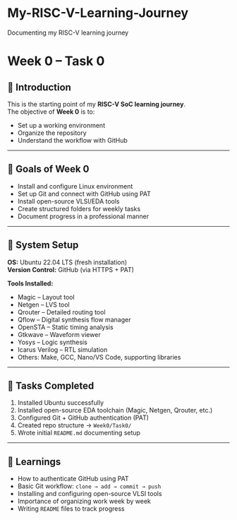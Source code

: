 # My-RISC-V-Learning-Journey
Documenting my RISC-V learning journey
# Week 0 – Task 0

## 🔹 Introduction  
This is the starting point of my **RISC-V SoC learning journey**.  
The objective of **Week 0** is to:  
- Set up a working environment  
- Organize the repository  
- Understand the workflow with GitHub  

---

## 🔹 Goals of Week 0  
- Install and configure Linux environment  
- Set up Git and connect with GitHub using PAT  
- Install open-source VLSI/EDA tools  
- Create structured folders for weekly tasks  
- Document progress in a professional manner  

---

## 🔹 System Setup  

**OS:** Ubuntu 22.04 LTS (fresh installation)  
**Version Control:** GitHub (via HTTPS + PAT)  

**Tools Installed:**  
- Magic – Layout tool  
- Netgen – LVS tool  
- Qrouter – Detailed routing tool  
- Qflow – Digital synthesis flow manager  
- OpenSTA – Static timing analysis  
- Gtkwave – Waveform viewer  
- Yosys – Logic synthesis  
- Icarus Verilog – RTL simulation  
- Others: Make, GCC, Nano/VS Code, supporting libraries  

---

## 🔹 Tasks Completed  
1. Installed Ubuntu successfully  
2. Installed open-source EDA toolchain (Magic, Netgen, Qrouter, etc.)  
3. Configured Git + GitHub authentication (PAT)  
4. Created repo structure → `Week0/Task0/`  
5. Wrote initial `README.md` documenting setup  

---

## 🔹 Learnings  
- How to authenticate GitHub using PAT  
- Basic Git workflow: `clone → add → commit → push`  
- Installing and configuring open-source VLSI tools  
- Importance of organizing work week by week  
- Writing `README` files to track progress  
